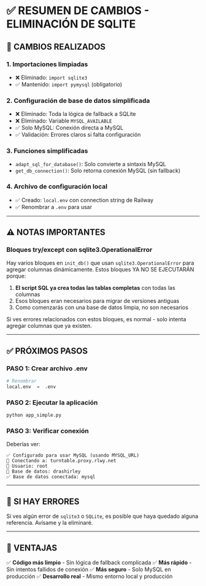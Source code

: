 # ✅ RESUMEN DE CAMBIOS - ELIMINACIÓN DE SQLITE

## 🎯 CAMBIOS REALIZADOS

### 1. **Importaciones limpiadas**
- ❌ Eliminado: `import sqlite3`
- ✅ Mantenido: `import pymysql` (obligatorio)

### 2. **Configuración de base de datos simplificada**
- ❌ Eliminado: Toda la lógica de fallback a SQLite
- ❌ Eliminado: Variable `MYSQL_AVAILABLE`
- ✅ Solo MySQL: Conexión directa a MySQL
- ✅ Validación: Errores claros si falta configuración

### 3. **Funciones simplificadas**
- `adapt_sql_for_database()`: Solo convierte a sintaxis MySQL
- `get_db_connection()`: Solo retorna conexión MySQL (sin fallback)

### 4. **Archivo de configuración local**
- ✅ Creado: `local.env` con connection string de Railway
- ✅ Renombrar a `.env` para usar

---

## ⚠️ NOTAS IMPORTANTES

### **Bloques try/except con sqlite3.OperationalError**

Hay varios bloques en `init_db()` que usan `sqlite3.OperationalError` para agregar columnas dinámicamente. Estos bloques YA NO SE EJECUTARÁN porque:

1. **El script SQL ya crea todas las tablas completas** con todas las columnas
2. Esos bloques eran necesarios para migrar de versiones antiguas
3. Como comenzarás con una base de datos limpia, no son necesarios

Si ves errores relacionados con estos bloques, es normal - solo intenta agregar columnas que ya existen.

---

## ✅ PRÓXIMOS PASOS

### **PASO 1: Crear archivo .env**
```bash
# Renombrar
local.env  →  .env
```

### **PASO 2: Ejecutar la aplicación**
```bash
python app_simple.py
```

### **PASO 3: Verificar conexión**

Deberías ver:
```
✅ Configurado para usar MySQL (usando MYSQL_URL)
🔌 Conectando a: turntable.proxy.rlwy.net
👤 Usuario: root
📁 Base de datos: drashirley
✅ Base de datos conectada: mysql
```

---

## 🚨 SI HAY ERRORES

Si ves algún error de `sqlite3` o `SQLite`, es posible que haya quedado alguna referencia. Avísame y la eliminaré.

---

## 🎉 VENTAJAS

✅ **Código más limpio** - Sin lógica de fallback complicada
✅ **Más rápido** - Sin intentos fallidos de conexión
✅ **Más seguro** - Solo MySQL en producción
✅ **Desarrollo real** - Mismo entorno local y producción











